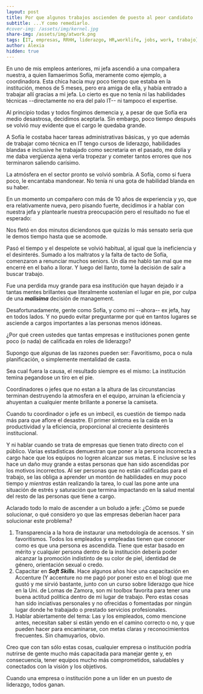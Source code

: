 ```yaml
---
layout: post
title: Por que algunos trabajos ascienden de puesto al peor candidato
subtitle: ...Y como remediarlo.
#cover-img: /assets/img/kernel.jpg
share-img: /assets/img/atwork.png
tags: [IT, empresas, RRHH, liderazgo, HR,worklife, jobs, work, trabajo]
author: Alexia
hidden: true
---
```


En uno de mis empleos anteriores, mi jefa ascendió a una compañera nuestra, a quien llamaerimos Sofía, meramente como ejemplo, a coordinadora. Esta chica hacía muy poco tiempo que estaba en la institución, menos de 5 meses, pero era amiga de ella,
y había entrado a trabajar allí gracias a mi jefa. Lo cierto es que no tenía ni las habilidades técnicas --directamente no era del palo IT-- ni tampoco el expertise.

Al principio todas y todos fingimos demencia y, a pesar de que Sofía era medio desastrosa, decidimos aceptarla. Sin embargo, poco tiempo después se volvió muy evidente que el cargo le quedaba grande.

A Sofía le costaba hacer tareas administrativas básicas, y yo que además de trabajar como técnica en IT tengo cursos de liderazgo, habilidades blandas e inclusive he trabajado como secretaria en el pasado, me dolía y me daba
vergüenza ajena verla tropezar y cometer tantos errores que nos terminaron saliendo carísimo.

La atmósfera en el sector pronto se volvió sombría. A Sofía, como si fuera poco, le encantaba mandonear. No tenía ni una gota de habilidad blanda en su haber. 

En un momento un compañero con más de 10 años de experiencia y yo, que era relativamente nueva, pero pisando fuerte, decidimos ir a hablar con nuestra jefa y plantearle nuestra preocupación  pero el resultado no fue el esperado:

Nos fletó en dos minutos diciendonos que quizás lo más sensato sería que le demos tiempo hasta que se acomode.


Pasó el tiempo y el despelote se volvió habitual, al igual que la ineficiencia y el desinterés. Sumado a los maltratos y la falta de tacto de Sofía, comenzaron a renunciar muchos seniors. 
Un día me habló tan mal que me encerré en el baño a llorar. Y luego del llanto, tomé la decisión de salir a buscar trabajo. 


Fue una perdida muy grande para esa institución que hayan dejado ir a tantas mentes brillantes que literalmente sostenían el lugar en pie, por culpa de una **_malísima_** decisión de management. 

Desafortunadamente, gente como Sofía, y como mi --ahora-- ex jefa, hay en todos lados. Y no puedo evitar preguntarme por qué en tantos lugares se asciende a cargos importantes a las personas menos idóneas.

¿Por qué creen ustedes que tantas empresas e instituciones ponen gente poco (o nada) de calificada en roles de liderazgo?

Supongo que algunas de las razones pueden ser: Favoritismo, poca o nula planificación, o simplemente mentalidad de casta. 

Sea cual fuera la causa, el resultado siempre es el mismo: La institución temina pegandose un tiro en el pie.


Coordinadores o jefes que no estan a la altura de las circunstancias terminan destruyendo la atmosfera en el equipo, arruinan la eficiencia y ahuyentan a cualquier mente brillante a ponerse la camiseta.

Cuando tu coordinador o jefe es un imbecil, es cuestión de tiempo nada más para que aflore el desastre. El primer sintoma es la caída en la productividad y la eficiencia, proporcional al creciente desinterés institucional.

Y ni hablar cuando se trata de empresas que tienen trato directo con el público. Varias estadisticas demuestran que poner a la persona incorrecta a cargo hace que los equipos no logren alcanzar sus metas. 
E inclusive se les hace un daño muy grande a estas personas que han sido ascendidas por los motivos incorrectos. Al ser personas que no están calificadas para el trabajo, se las obliga a aprender un montón de habilidades
en muy poco tiempo y _mientras_ están realizando la tarea, lo cual las pone ante una situación de estrés y saturación que termina impactando en la salud mental del resto de las personas que tiene a cargo.


Aclarado todo lo malo de ascender a un boludo a jefe: ¿Cómo se puede solucionar, o qué considero yo que las empresas deberían hacer para solucionar este problema?

1. Transparencia a la hora de instaurar una metodología de acensos. Y sin favoritismos. Todos los empleados y empleadas tienen que conocer como es que una persona es ascendida. Tiene que estar basado en mérito y cualquier persona dentro de la institución debería poder alcanzar la promoción indistinto de su color de piel, identidad de género, orientación sexual o credo.
2. Capacitar en **_Soft Skills_**. Hace algunos años hice una capacitación en Accenture (Y accenture no me pagó por poner esto en el blog) que me gustó y me sirvió bastante, junto con un curso sobre liderazgo que hice en la Uni. de Lomas de Zamora, son mi toolbox favorita para tener una buena actitud política dentro de mi lugar de trabajo. Pero estas cosas han sido inciativas personales y no ofrecidas o fomentadas por ningún lugar donde he trabajado o prestado servicios profesionales.
3. Hablar abiertamente del tema: Las y los empleados, como mencione antes, necesitan saber si están yendo en el camino correcto o no, y que pueden hacer para encaminarse, con metas claras y reconocimientos frecuentes. Sin chamuyarlos, obvio. 

Creo que con tan sólo estas cosas, cualquier empresa o institución podría nutrirse de gente mucho más capacitada para manejar gente y, en consecuencia, tener equipos mucho más comprometidos, saludables y conectados con la visión y los objetivos. 


Cuando una empresa o institución pone a un líder en un puesto de liderazgo, todos ganan.

